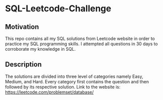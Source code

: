 # SQL-Leetcode-Challenge 

## Motivation
This repo contains all my SQL solutions from Leetcode website in order to practice my SQL programming skills. I attempted all questions in 30 days to corroborate my knowledge in SQL.

## Description
The solutions are divided into three level of categories namely Easy, Medium, and Hard. Every category first contains the question and then followed by its respective solution.
Link to the website is: https://leetcode.com/problemset/database/

